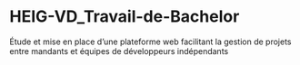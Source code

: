 # HEIG-VD_Travail-de-Bachelor
Étude et mise en place d’une plateforme web facilitant la gestion de projets entre mandants et équipes de développeurs indépendants
